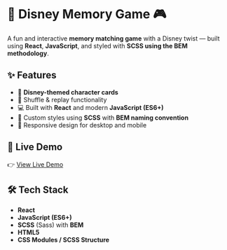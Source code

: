 # 🧠 Disney Memory Game 🎮

A fun and interactive **memory matching game** with a Disney twist — built using **React**, **JavaScript**, and styled with **SCSS using the BEM methodology**.

## ✨ Features

- 🎨 **Disney-themed character cards**
- 🔄 Shuffle & replay functionality
- 💻 Built with **React** and modern **JavaScript (ES6+)**
- 💅 Custom styles using **SCSS** with **BEM naming convention**
- 📱 Responsive design for desktop and mobile


## 🚀 Live Demo

👉 [View Live Demo](https://disney-memory-game.netlify.app/)


## 🛠️ Tech Stack

- **React**
- **JavaScript (ES6+)**
- **SCSS** (Sass) with **BEM**
- **HTML5**
- **CSS Modules / SCSS Structure**
